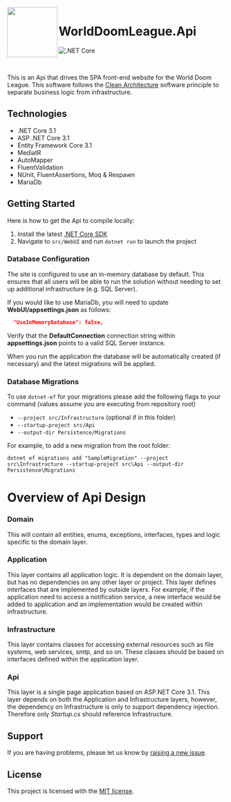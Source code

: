  <img align="left" width="116" height="116" src="https://i.imgur.com/id2VAPF.png" />
 
 # WorldDoomLeague.Api
![.NET Core](https://github.com/jasontaylordev/CleanArchitecture/workflows/.NET%20Core/badge.svg)

<br/>

This is an Api that drives the SPA front-end website for the World Doom League. This software follows the [Clean Architecture](https://blog.cleancoder.com/uncle-bob/2012/08/13/the-clean-architecture.html) software principle to separate business logic from infrastructure.


## Technologies
* .NET Core 3.1
* ASP .NET Core 3.1
* Entity Framework Core 3.1
* MediatR
* AutoMapper
* FluentValidation
* NUnit, FluentAssertions, Moq & Respawn
* MariaDb

## Getting Started

Here is how to get the Api to compile locally:

1. Install the latest [.NET Core SDK](https://dotnet.microsoft.com/download)
2. Navigate to `src/WebUI` and run `dotnet run` to launch the project

### Database Configuration

The site is configured to use an in-memory database by default. This ensures that all users will be able to run the solution without needing to set up additional infrastructure (e.g. SQL Server).

If you would like to use MariaDb, you will need to update **WebUI/appsettings.json** as follows:

```json
  "UseInMemoryDatabase": false,
```

Verify that the **DefaultConnection** connection string within **appsettings.json** points to a valid SQL Server instance. 

When you run the application the database will be automatically created (if necessary) and the latest migrations will be applied.

### Database Migrations

To use `dotnet-ef` for your migrations please add the following flags to your command (values assume you are executing from repository root)

- `--project src/Infrastructure` (optional if in this folder)
- `--startup-project src/Api`
- `--output-dir Persistence/Migrations`

For example, to add a new migration from the root folder:

 `dotnet ef migrations add "SampleMigration" --project src\Infrastructure --startup-project src\Api --output-dir Persistence\Migrations`

# Overview of Api Design

### Domain

This will contain all entities, enums, exceptions, interfaces, types and logic specific to the domain layer.


### Application

This layer contains all application logic. It is dependent on the domain layer, but has no dependencies on any other layer or project. This layer defines interfaces that are implemented by outside layers. For example, if the application need to access a notification service, a new interface would be added to application and an implementation would be created within infrastructure.


### Infrastructure

This layer contains classes for accessing external resources such as file systems, web services, smtp, and so on. These classes should be based on interfaces defined within the application layer.

### Api

This layer is a single page application based on ASP.NET Core 3.1. This layer depends on both the Application and Infrastructure layers, however, the dependency on Infrastructure is only to support dependency injection. Therefore only *Startup.cs* should reference Infrastructure.

## Support

If you are having problems, please let us know by [raising a new issue](https://github.com/jasontaylordev/CleanArchitecture/issues/new/choose).

## License

This project is licensed with the [MIT license](LICENSE).
